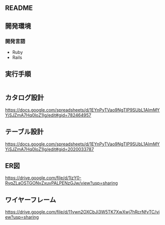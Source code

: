 ## README
## 開発環境
### 開発言語
<ul>
  <li>Ruby
  <li>Rails
</ul>

## 実行手順
```
```

## カタログ設計
https://docs.google.com/spreadsheets/d/1EYnPyTVao9NgTIP9SUbL1AImMYYjSJZmA7Hq0IoZ1Ig/edit#gid=782464957

## テーブル設計
https://docs.google.com/spreadsheets/d/1EYnPyTVao9NgTIP9SUbL1AImMYYjSJZmA7Hq0IoZ1Ig/edit#gid=2020033787

## ER図
https://drive.google.com/file/d/1lzY0-RyqZLaOSTGONvZxuvPALPENzGJw/view?usp=sharing

## ワイヤーフレーム
https://drive.google.com/file/d/11vwn2OXCbJi3W5TK7XwXwj7hRcrNfvTC/view?usp=sharing
